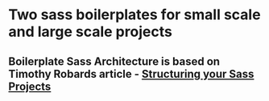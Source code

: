 # Two sass boilerplates for small scale and large scale projects

## Boilerplate Sass Architecture is based on Timothy Robards article - [Structuring your Sass Projects](https://itnext.io/structuring-your-sass-projects-c8d41fa55ed4)
